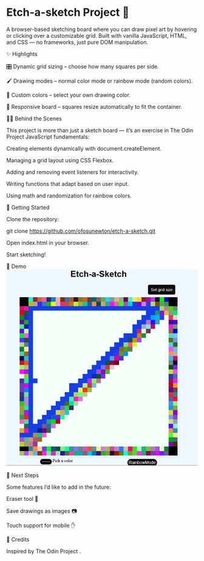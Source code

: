 # Etch-a-sketch Project 🎨

A browser-based sketching board where you can draw pixel art by hovering or clicking over a customizable grid. Built with vanilla JavaScript, HTML, and CSS — no frameworks, just pure DOM manipulation.

✨ Highlights

🎛️ Dynamic grid sizing – choose how many squares per side.

🖌️ Drawing modes – normal color mode or rainbow mode (random colors).

🎨 Custom colors – select your own drawing color.

📐 Responsive board – squares resize automatically to fit the container.

🧑‍💻 Behind the Scenes

This project is more than just a sketch board — it’s an exercise in The Odin Project JavaScript fundamentals:

Creating elements dynamically with document.createElement.

Managing a grid layout using CSS Flexbox.

Adding and removing event listeners for interactivity.

Writing functions that adapt based on user input.

Using math and randomization for rainbow colors.

🚀 Getting Started

Clone the repository:

git clone https://github.com/ofosunewton/etch-a-sketch.git


Open index.html in your browser.

Start sketching!

📸 Demo
![alt text](image-1.png)


🔮 Next Steps

Some features I’d like to add in the future:

Eraser tool 🧽

Save drawings as images 📷


Touch support for mobile ✋

🙏 Credits

Inspired by The Odin Project
.


